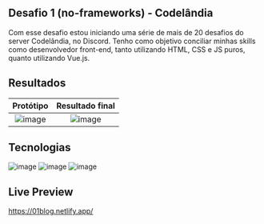 ## Desafio 1 (no-frameworks) - Codelândia

Com esse desafio estou iniciando uma série de mais de 20 desafios do server Codelândia, no Discord.
Tenho como objetivo conciliar minhas skills como desenvolvedor front-end, tanto utilizando HTML, CSS e JS puros, quanto utilizando Vue.js.

## Resultados

Protótipo                  |  Resultado final
:-------------------------:|:-------------------------:
![image](https://imgur.com/4XsmSnw)  |  ![image](https://imgur.com/f0a00Sa)

## Tecnologias

![image](https://img.shields.io/badge/HTML5-E34F26?style=for-the-badge&logo=html5&logoColor=white) ![image](https://img.shields.io/badge/CSS3-1572B6?style=for-the-badge&logo=css3&logoColor=white) ![image](https://img.shields.io/badge/JavaScript-323330?style=for-the-badge&logo=javascript&logoColor=F7DF1E)

## Live Preview

https://01blog.netlify.app/
